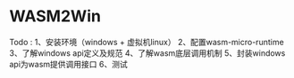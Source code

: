 # WASM2Win
Todo : 
1、安装环境（windows + 虚拟机linux）
2、配置wasm-micro-runtime
3、了解windows api定义及规范
4、了解wasm底层调用机制
5、封装windows api为wasm提供调用接口
6、测试
